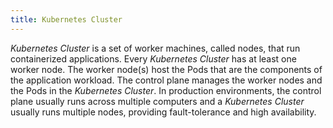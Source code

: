 ```yaml
---
title: Kubernetes Cluster
---
```


*Kubernetes Cluster* is a set of worker machines, called nodes, that run containerized applications. Every *Kubernetes Cluster* has at least one worker node. The worker node(s) host the Pods that are the components of the application workload. The control plane manages the worker nodes and the Pods in the *Kubernetes Cluster*. In production environments, the control plane usually runs across multiple computers and a *Kubernetes Cluster* usually runs multiple nodes, providing fault-tolerance and high availability.

